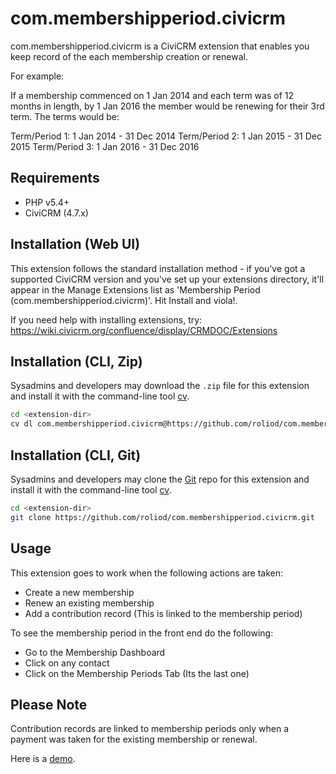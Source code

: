 # com.membershipperiod.civicrm

com.membershipperiod.civicrm is a CiviCRM extension that enables you keep record of the each membership creation or renewal.

For example:

If a membership commenced on 1 Jan 2014 and each term was of 12 months in length, by 1 Jan 2016 the member would be renewing for their 3rd term. The terms would be:

Term/Period 1: 1 Jan 2014 - 31 Dec 2014
Term/Period 2: 1 Jan 2015 - 31 Dec 2015
Term/Period 3: 1 Jan 2016 - 31 Dec 2016

## Requirements

* PHP v5.4+
* CiviCRM (4.7.x)

## Installation (Web UI)

This extension follows the standard installation method - if you've got a supported CiviCRM version and you've set up your extensions directory, it'll appear in the Manage Extensions list as 'Membership Period (com.membershipperiod.civicrm)'. Hit Install and viola!.

If you need help with installing extensions, try: https://wiki.civicrm.org/confluence/display/CRMDOC/Extensions

## Installation (CLI, Zip)

Sysadmins and developers may download the `.zip` file for this extension and
install it with the command-line tool [cv](https://github.com/civicrm/cv).

```bash
cd <extension-dir>
cv dl com.membershipperiod.civicrm@https://github.com/roliod/com.membershipperiod.civicrm/archive/master.zip
```

## Installation (CLI, Git)

Sysadmins and developers may clone the [Git](https://en.wikipedia.org/wiki/Git) repo for this extension and
install it with the command-line tool [cv](https://github.com/civicrm/cv).

```bash
cd <extension-dir>
git clone https://github.com/roliod/com.membershipperiod.civicrm.git
```

## Usage

This extension goes to work when the following actions are taken:

* Create a new membership
* Renew an existing membership
* Add a contribution record (This is linked to the membership period)

To see the membership period in the front end do the following:

* Go to the Membership Dashboard
* Click on any contact
* Click on the Membership Periods Tab (Its the last one)


## Please Note

Contribution records are linked to membership periods only when a payment was taken for the existing membership or renewal.

Here is a [demo](http://ec2-18-216-147-214.us-east-2.compute.amazonaws.com/?q=civicrm/dashboard).
